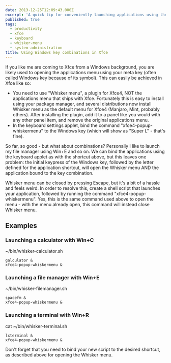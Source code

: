 ```yaml
---
date: 2013-12-25T12:09:43.000Z
excerpt: 'A quick tip for conveniently launching applications using the Windows key plus another key in Xfce4:'
published: true
tags:
  - productivity
  - xfce
  - keyboard
  - whisker-menu
  - system-administration
title: Using Windows key combinations in Xfce
---
```

If you like me are coming to Xfce from a Windows background, you are likely used to opening the applications menu using your meta key (often called Windows key because of its symbol). This can easily be achieved in Xfce like so:

* You need to use "Whisker menu", a plugin for Xfce4, NOT the applications menu that ships with Xfce. Fortunately this is easy to install using your package manager, and several distributions now install Whisker menu as the default menu for Xfce4 (Manjaro, Mint, probably others). After installing the plugin, add it to a panel like you would with any other panel item, and remove the original applications menu.
* In the keyboard settings applet, bind the command "xfce4-popup-whiskermenu" to the Windows key (which will show as "Super L" - that's fine).

So far, so good - but what about combinations? Personally I like to launch my file manager using Win+E and so on. We can bind the applications using the keyboard applet as with the shortcut above, but this leaves one problem: the initial keypress of the Windows key, followed by the letter defined for the application shortcut, will open the Whisker menu AND the application bound to
the key combination.

Whisker menu can be closed by pressing Escape, but it's a bit of a hassle and feels weird. In order to resolve this, create a shell script that launches your application, followed by running the command "xfce4-popup-whiskermenu". Yes, this is the same command used above to open the menu - with the menu already open, this command will instead close Whisker menu.

## Examples

### Launching a calculator with Win+C

~/bin/whisker-calculator.sh

```shell
galculator &
xfce4-popup-whiskermenu &
```

### Launching a file manager with Win+E

~/bin/whisker-filemanager.sh

```shell
spacefm &
xfce4-popup-whiskermenu &
```

### Launching a terminal with Win+R

cat ~/bin/whisker-terminal.sh

```shell
lxterminal &
xfce4-popup-whiskermenu &
```

Don't forget that you need to bind your new script to the desired shortcut, as described above for opening the Whisker menu.
